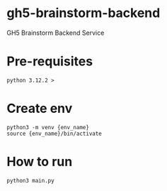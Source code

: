 # gh5-brainstorm-backend

GH5 Brainstorm Backend Service

# Pre-requisites

```
python 3.12.2 >
```

# Create env

```
python3 -m venv {env_name}
source {env_name}/bin/activate
```

# How to run

```
python3 main.py
```